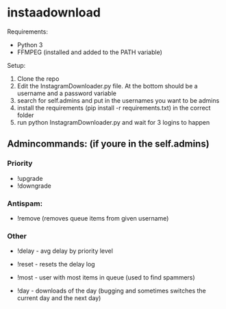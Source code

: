 # instaadownload

Requirements:
- Python 3
- FFMPEG (installed and added to the PATH variable)

Setup:
1. Clone the repo
2. Edit the InstagramDownloader.py file. At the bottom should be a username and a password variable
3. search for self.admins and put in the usernames you want to be admins
4. install the requirements (pip install -r requirements.txt) in the correct folder
5. run python InstagramDownloader.py and wait for 3 logins to happen


## Admincommands: (if youre in the self.admins)
### Priority
- !upgrade <user>
- !downgrade <user>

### Antispam:
- !remove <username> (removes queue items from given username)

### Other
- !delay - avg delay by priority level
- !reset - resets the delay log

- !most - user with most items in queue (used to find spammers)

- !day - downloads of the day (bugging and sometimes switches the current day and the next day)
